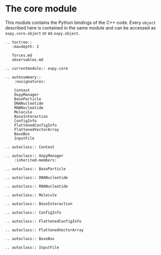 # The core module

This module contains the Python bindings of the C++ code. Every `object` described here is contained in the same module and can be accessed as `oxpy.core.object` or as `oxpy.object`.

```{eval-rst}
.. toctree::
   :maxdepth: 2
   
   forces.md
   observables.md

.. currentmodule:: oxpy.core

.. autosummary::
    :nosignatures:

    Context
    OxpyManager
    BaseParticle
    DNANucleotide
    RNANucleotide
    Molecule
    BaseInteraction
    ConfigInfo
    FlattenedConfigInfo
    FlattenedVectorArray
    BaseBox
    InputFile
    
.. autoclass:: Context
    
.. autoclass:: OxpyManager
    :inherited-members:
    
.. autoclass:: BaseParticle

.. autoclass:: DNANucleotide

.. autoclass:: RNANucleotide

.. autoclass:: Molecule

.. autoclass:: BaseInteraction

.. autoclass:: ConfigInfo

.. autoclass:: FlattenedConfigInfo

.. autoclass:: FlattenedVectorArray

.. autoclass:: BaseBox

.. autoclass:: InputFile

```
